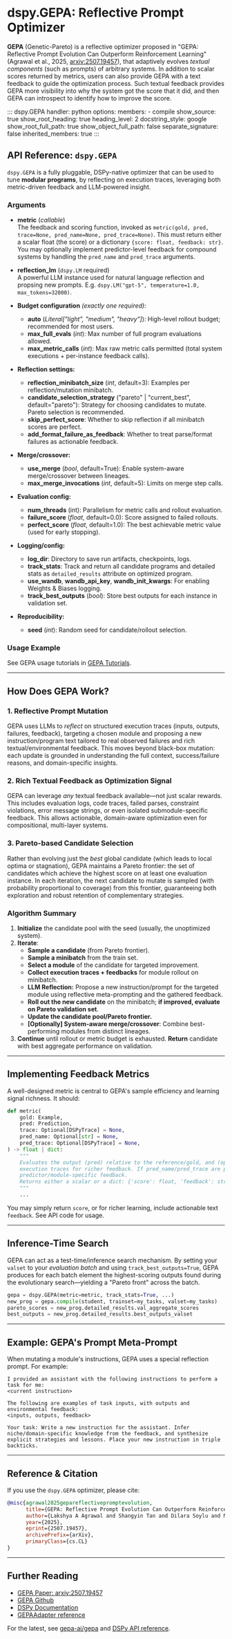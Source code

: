 # dspy.GEPA: Reflective Prompt Optimizer

**GEPA** (Genetic-Pareto) is a reflective optimizer proposed in "GEPA: Reflective Prompt Evolution Can Outperform Reinforcement Learning" (Agrawal et al., 2025, [arxiv:2507.19457](https://arxiv.org/abs/2507.19457)), that adaptively evolves _textual components_ (such as prompts) of arbitrary systems. In addition to scalar scores returned by metrics, users can also provide GEPA with a text feedback to guide the optimization process. Such textual feedback provides GEPA more visibility into why the system got the score that it did, and then GEPA can introspect to identify how to improve the score.

<!-- START_API_REF -->
::: dspy.GEPA
    handler: python
    options:
        members:
            - compile
        show_source: true
        show_root_heading: true
        heading_level: 2
        docstring_style: google
        show_root_full_path: true
        show_object_full_path: false
        separate_signature: false
        inherited_members: true
:::
<!-- END_API_REF -->

## API Reference: `dspy.GEPA`

`dspy.GEPA` is a fully pluggable, DSPy-native optimizer that can be used to tune **modular programs**, by reflecting on execution traces, leveraging both metric-driven feedback and LLM-powered insight.

### Arguments

- **metric** (*callable*)  
  The feedback and scoring function, invoked as `metric(gold, pred, trace=None, pred_name=None, pred_trace=None)`. This must return either a scalar float (the score) or a dictionary `{score: float, feedback: str}`. You may optionally implement predictor-level feedback for compound systems by handling the `pred_name` and `pred_trace` arguments.

- **reflection_lm** (`dspy.LM` required)  
  A powerful LLM instance used for natural language reflection and propsing new prompts. E.g. `dspy.LM("gpt-5", temperature=1.0, max_tokens=32000)`.

- **Budget configuration** *(exactly one required):*
    - **auto** (*Literal["light", "medium", "heavy"]*): High-level rollout budget; recommended for most users.
    - **max_full_evals** (*int*): Max number of full program evaluations allowed.
    - **max_metric_calls** (*int*): Max raw metric calls permitted (total system executions + per-instance feedback calls).

- **Reflection settings:**
    - **reflection_minibatch_size** (*int*, default=3): Examples per reflection/mutation minibatch.
    - **candidate_selection_strategy** ("pareto" | "current_best", default="pareto"): Strategy for choosing candidates to mutate. Pareto selection is recommended.
    - **skip_perfect_score**: Whether to skip reflection if all minibatch scores are perfect.
    - **add_format_failure_as_feedback**: Whether to treat parse/format failures as actionable feedback.

- **Merge/crossover:**
    - **use_merge** (*bool*, default=True): Enable system-aware merge/crossover between lineages.
    - **max_merge_invocations** (*int*, default=5): Limits on merge step calls.

- **Evaluation config:**
    - **num_threads** (int): Parallelism for metric calls and rollout evaluation.
    - **failure_score** (*float*, default=0.0): Score assigned to failed rollouts.
    - **perfect_score** (*float*, default=1.0): The best achievable metric value (used for early stopping).

- **Logging/config:**
    - **log_dir**: Directory to save run artifacts, checkpoints, logs.
    - **track_stats**: Track and return all candidate programs and detailed stats as `detailed_results` attribute on optimized program.
    - **use_wandb**, **wandb_api_key**, **wandb_init_kwargs**: For enabling Weights & Biases logging.
    - **track_best_outputs** (*bool*): Store best outputs for each instance in validation set.

- **Reproducibility:**
    - **seed** (*int*): Random seed for candidate/rollout selection.

### Usage Example

See GEPA usage tutorials in [GEPA Tutorials](../../tutorials/gepa_ai_program/index.md).

---

## How Does GEPA Work?

### 1. **Reflective Prompt Mutation**

GEPA uses LLMs to _reflect_ on structured execution traces (inputs, outputs, failures, feedback), targeting a chosen module and proposing a new instruction/program text tailored to real observed failures and rich textual/environmental feedback. This moves beyond black-box mutation: each update is grounded in understanding the full context, success/failure reasons, and domain-specific insights.

### 2. **Rich Textual Feedback as Optimization Signal**

GEPA can leverage _any_ textual feedback available—not just scalar rewards. This includes evaluation logs, code traces, failed parses, constraint violations, error message strings, or even isolated submodule-specific feedback. This allows actionable, domain-aware optimization even for compositional, multi-layer systems.

### 3. **Pareto-based Candidate Selection**

Rather than evolving just the _best_ global candidate (which leads to local optima or stagnation), GEPA maintains a Pareto frontier: the set of candidates which achieve the highest score on at least one evaluation instance. In each iteration, the next candidate to mutate is sampled (with probability proportional to coverage) from this frontier, guaranteeing both exploration and robust retention of complementary strategies.

### Algorithm Summary

1. **Initialize** the candidate pool with the seed (usually, the unoptimized system).
2. **Iterate**:
   - **Sample a candidate** (from Pareto frontier).
   - **Sample a minibatch** from the train set.
   - **Select a module** of the candidate for targeted improvement.
   - **Collect execution traces + feedbacks** for module rollout on minibatch.
   - **LLM Reflection:** Propose a new instruction/prompt for the targeted module using reflective meta-prompting and the gathered feedback.
   - **Roll out the new candidate** on the minibatch; **if improved, evaluate on Pareto validation set**.
   - **Update the candidate pool/Pareto frontier.**
   - **[Optionally] System-aware merge/crossover**: Combine best-performing modules from distinct lineages.
3. **Continue** until rollout or metric budget is exhausted. **Return** candidate with best aggregate performance on validation.

---

## Implementing Feedback Metrics

A well-designed metric is central to GEPA's sample efficiency and learning signal richness. It should:

```python
def metric(
    gold: Example,
    pred: Prediction,
    trace: Optional[DSPyTrace] = None,
    pred_name: Optional[str] = None,
    pred_trace: Optional[DSPyTrace] = None,
) -> float | dict:
    """
    Evaluates the output (pred) relative to the reference/gold, and (optionally) uses
    execution traces for richer feedback. If pred_name/pred_trace are provided, can produce
    predictor/module-specific feedback.
    Returns either a scalar or a dict: {'score': float, 'feedback': str}.
    """
    ...
```
You may simply return `score`, or for richer learning, include actionable text `feedback`. See API code for usage.

---

## Inference-Time Search

GEPA can act as a test-time/inference search mechanism. By setting your `valset` to your _evaluation batch_ and using `track_best_outputs=True`, GEPA produces for each batch element the highest-scoring outputs found during the evolutionary search—yielding a "Pareto front" across the batch.

```python
gepa = dspy.GEPA(metric=metric, track_stats=True, ...)
new_prog = gepa.compile(student, trainset=my_tasks, valset=my_tasks)
pareto_scores = new_prog.detailed_results.val_aggregate_scores
best_outputs = new_prog.detailed_results.best_outputs_valset
```

---

## Example: GEPA's Prompt Meta-Prompt

When mutating a module's instructions, GEPA uses a special reflection prompt. For example:

```
I provided an assistant with the following instructions to perform a task for me:
<current instruction>

The following are examples of task inputs, with outputs and environmental feedback:
<inputs, outputs, feedback>

Your task: Write a new instruction for the assistant. Infer niche/domain-specific knowledge from the feedback, and synthesize explicit strategies and lessons. Place your new instruction in triple backticks.
```

---

## Reference & Citation

If you use the `dspy.GEPA` optimizer, please cite:

```bibtex
@misc{agrawal2025gepareflectivepromptevolution,
      title={GEPA: Reflective Prompt Evolution Can Outperform Reinforcement Learning}, 
      author={Lakshya A Agrawal and Shangyin Tan and Dilara Soylu and Noah Ziems and Rishi Khare and Krista Opsahl-Ong and Arnav Singhvi and Herumb Shandilya and Michael J Ryan and Meng Jiang and Christopher Potts and Koushik Sen and Alexandros G. Dimakis and Ion Stoica and Dan Klein and Matei Zaharia and Omar Khattab},
      year={2025},
      eprint={2507.19457},
      archivePrefix={arXiv},
      primaryClass={cs.CL}
}
```

---

## Further Reading

- [GEPA Paper: arxiv:2507.19457](https://arxiv.org/abs/2507.19457)
- [GEPA Github](https://github.com/gepa-ai/gepa)
- [DSPy Documentation](https://dspy.ai/api/optimizers/GEPA/)
- [GEPAAdapter reference](https://github.com/stanfordnlp/dspy/tree/main/dspy/teleprompt/gepa/gepa_utils.py)

For the latest, see [gepa-ai/gepa](https://github.com/gepa-ai/gepa) and [DSPy API reference](https://dspy.ai/api/optimizers/GEPA/).

